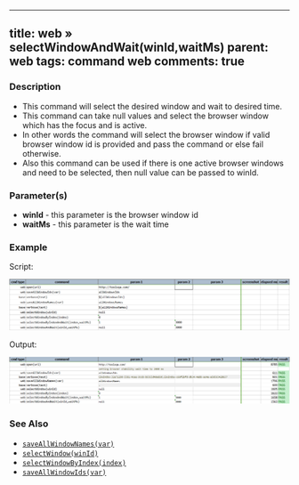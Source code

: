 ---
 title: web &raquo; selectWindowAndWait(winId,waitMs)
 parent: web
 tags: command web
 comments: true
 ---
 
### Description

*   This command will select the desired window and wait to desired time.
*   This command can take null values and select the browser window which has the focus and is active.
*   In other words the command will select the browser window if valid browser window id is provided and pass the command or else fail otherwise.
*   Also this command can be used if there is one active browser windows and need to be selected, then null value can be passed to winId.

### Parameter(s)

- **winId** - this parameter is the browser window id
- **waitMs** - this parameter is the wait time 

### Example

Script:

![](image/selectWindowAndWait_01.png)

Output:
       
![](image/selectWindowAndWait_02.png)

### See Also

*    [`saveAllWindowNames(var)`](saveAllWindowNames(var))
*   [`selectWindow(winId)`](selectWindow(winId))
*   [`selectWindowByIndex(index)`](selectWindowByIndex(index))
*   [`saveAllWindowIds(var)`](saveAllWindowIds(var))